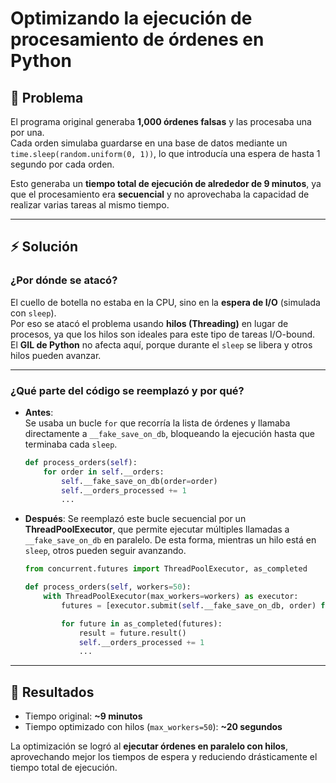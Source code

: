 # Optimizando la ejecución de procesamiento de órdenes en Python

## 📌 Problema

El programa original generaba **1,000 órdenes falsas** y las procesaba una por una.  
Cada orden simulaba guardarse en una base de datos mediante un `time.sleep(random.uniform(0, 1))`, lo que introducía una espera de hasta 1 segundo por cada orden.

Esto generaba un **tiempo total de ejecución de alrededor de 9 minutos**, ya que el procesamiento era **secuencial** y no aprovechaba la capacidad de realizar varias tareas al mismo tiempo.

---

## ⚡ Solución

### ¿Por dónde se atacó?

El cuello de botella no estaba en la CPU, sino en la **espera de I/O** (simulada con `sleep`).  
Por eso se atacó el problema usando **hilos (Threading)** en lugar de procesos, ya que los hilos son ideales para este tipo de tareas I/O-bound.  
El **GIL de Python** no afecta aquí, porque durante el `sleep` se libera y otros hilos pueden avanzar.

---

### ¿Qué parte del código se reemplazó y por qué?

- **Antes**:  
  Se usaba un bucle `for` que recorría la lista de órdenes y llamaba directamente a `__fake_save_on_db`, bloqueando la ejecución hasta que terminaba cada `sleep`.

  ```python
  def process_orders(self):
      for order in self.__orders:
          self.__fake_save_on_db(order=order)
          self.__orders_processed += 1
          ...
  ```

- **Después**:
  Se reemplazó este bucle secuencial por un **ThreadPoolExecutor**, que permite ejecutar múltiples llamadas a `__fake_save_on_db` en paralelo.
  De esta forma, mientras un hilo está en `sleep`, otros pueden seguir avanzando.

  ```python
  from concurrent.futures import ThreadPoolExecutor, as_completed

  def process_orders(self, workers=50):
      with ThreadPoolExecutor(max_workers=workers) as executor:
          futures = [executor.submit(self.__fake_save_on_db, order) for order in self.__orders]

          for future in as_completed(futures):
              result = future.result()
              self.__orders_processed += 1
              ...
  ```

---

## 🚀 Resultados

- Tiempo original: **\~9 minutos**
- Tiempo optimizado con hilos (`max_workers=50`): **\~20 segundos**

La optimización se logró al **ejecutar órdenes en paralelo con hilos**, aprovechando mejor los tiempos de espera y reduciendo drásticamente el tiempo total de ejecución.

